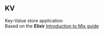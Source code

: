 ## KV
Key-Value store application  
Based on the **Elixir** [Introduction to Mix guide](https://elixir-lang.org/getting-started/mix-otp/introduction-to-mix.html)
